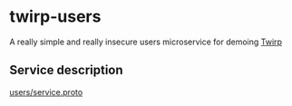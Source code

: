 # twirp-users

A really simple and really insecure users microservice for demoing [Twirp](https://github.com/twitchtv/twirp)

## Service description
[users/service.proto](rpc/users/service.proto)
